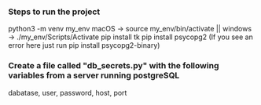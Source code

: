 ### Steps to run the project
python3 -m venv my_env
macOS -> source my_env/bin/activate || windows -> ./my_env/Scripts/Activate
pip install tk
pip install psycopg2 (If you see an error here just run pip install psycopg2-binary)

### Create a file called "db_secrets.py" with the following variables from a server running postgreSQL
dabatase, user, password, host, port